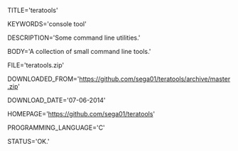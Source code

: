 
TITLE='teratools'

KEYWORDS='console tool'

DESCRIPTION='Some command line utilities.'

BODY='A collection of small command line tools.'

FILE='teratools.zip'

DOWNLOADED_FROM='https://github.com/sega01/teratools/archive/master.zip'

DOWNLOAD_DATE='07-06-2014'

HOMEPAGE='https://github.com/sega01/teratools'

PROGRAMMING_LANGUAGE='C'

STATUS='OK.'